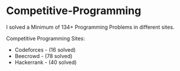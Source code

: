 # Competitive-Programming

I solved a Minimum of 134+ Programming Problems in different sites.

Competitive Programming Sites:

   * Codeforces   - (16 solved)
   * Beecrowd     - (78 solved)
   * Hackerrank   - (40 solved)
 
